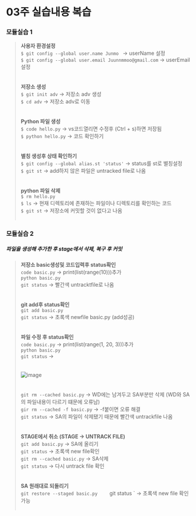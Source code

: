 # 03주 실습내용 복습 

### 모듈실습 1
> __사용자 환경설정__  
> ` $ git config --global user.name Junmo  `  -> userName 설정  
> ` $ git config --global user.email Juunnmmoo@gmail.com `  -> userEmail 설정  
><br>      
> __저장소 생성__  
> ` $ git init adv `  -> 저장소 adv 생성  
> ` $ cd adv ` -> 저장소 adv로 이동  
> <br>  
> __Python 파일 생성__  
> ` $ code hello.py `  -> vs코드열리면 수정후 (Ctrl + s)하면 저장됨  
> ` $ python hello.py ` -> 코드 확인하기  
> <br>  
> __별칭 생성후 상태 확인하기__  
> ` $ git config --global alias.st 'status' `  -> status를 st로 별칭설정  
> ` $ git st ` -> add하지 않은 파일은 untracked file로 나옴   
> <br>  
>  __python 파일 삭제__  
>  ` $ rm hello.py `  
>  ` $ ls ` -> 현재 디렉토리에 존재하는 파일이나 디렉토리를 확인하는 코드  
>  ` $ git st ` -> 저장소에 커밋할 것이 없다고 나옴  
>  <br>  

### 모듈실습 2
##### 파일을 생성해 추가한 후 stage에서 삭제, 복구 후 커밋
> __저장소 basic생성및 코드입력후 status확인__  
> ` code basic.py `  -> print(list(range(10)))추가  
> ` python basic.py `  
> ` git status `  -> 빨간색 untracktfile로 나옴  
> <br>  
> __git add후 status확인__  
> ` git add basic.py `   
> ` git status `  -> 초록색 newfile basic.py (add성공)  
> <br>  
> __파일 수정 후 status확인__  
> ` code basic.py `  -> print(list(range(1, 20, 3)))추가  
> ` python basic.py `  
> ` git status `  -> 
> <br><br>  
> ![image](https://user-images.githubusercontent.com/115628899/202840862-ee4422e3-a200-4828-8215-aedaf53d7807.png)  
> <br>  
> ` git rm --cached basic.py `  -> WD에는 남겨두고 SA부분만 삭제 (WD와 SA의 파일내용이 다르기 떄문에 오류남)  
> ` gir rm --cached -f basic.py `  -> -f붙이면 오류 해결  
> ` git status `  ->  SA의 파일이 삭제됐기 때문에 빨간색 untrackfile 나옴  
> <br>  
> __STAGE에서 취소 (STAGE -> UNTRACK FILE)__  
> ` git add basic.py `  -> SA에 올리기  
> ` git status `  -> 초록색 new file확인   
> ` git rm --cached basic.py `   -> SA삭제   
> ` git status `   -> 다시 untrack file 확인  
> <br>  
> __SA 원래대로 되돌리기__  
> ` git restore --staged basic.py    
> ` git status `  -> 초록색 new file 확인가능  
> <br>  
> 

